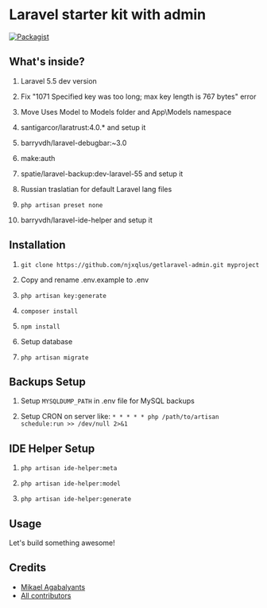 # Laravel starter kit with admin

[![Packagist](https://img.shields.io/packagist/v/njxqlus/getlaravel-admin.svg?style=flat-square)](https://packagist.org/packages/njxqlus/getlaravel-admin)

## What's inside?

1) Laravel 5.5 dev version

1) Fix "1071 Specified key was too long; max key length is 767 bytes" error

1) Move Uses Model to Models folder and App\Models namespace

1) santigarcor/laratrust:4.0.* and setup it

1) barryvdh/laravel-debugbar:~3.0

1) make:auth

1) spatie/laravel-backup:dev-laravel-55 and setup it

1) Russian traslatian for default Laravel lang files

1) `php artisan preset none`

1) barryvdh/laravel-ide-helper and setup it 

## Installation

1) `git clone https://github.com/njxqlus/getlaravel-admin.git myproject`

1) Copy and rename .env.example to .env

1) `php artisan key:generate`

1) `composer install`

1) `npm install`

1) Setup database

1) `php artisan migrate`
 
## Backups Setup

1) Setup `MYSQLDUMP_PATH` in .env file for MySQL backups

1) Setup CRON on server like: `* * * * * php /path/to/artisan schedule:run >> /dev/null 2>&1`

## IDE Helper Setup

1) `php artisan ide-helper:meta`

1) `php artisan ide-helper:model`

1) `php artisan ide-helper:generate`

## Usage

Let's build something awesome!

## Credits

- [Mikael Agabalyants](https://github.com/njxqlus/)
- [All contributors](https://github.com/njxqlus/laravel-helpers/graphs/contributors)
